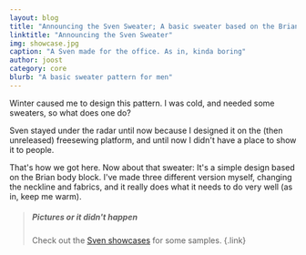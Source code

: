 ```yaml
---
layout: blog
title: "Announcing the Sven Sweater; A basic sweater based on the Brian body block"
linktitle: "Announcing the Sven Sweater"
img: showcase.jpg
caption: "A Sven made for the office. As in, kinda boring"
author: joost
category: core
blurb: "A basic sweater pattern for men"
---
```

Winter caused me to design this pattern. I was cold, and needed some sweaters, so what does one do?

Sven stayed under the radar until now because I designed it on the (then unreleased) freesewing platform, and until now I didn't have a place to show it to people.

That's how we got here. Now about that sweater: It's a simple design based on the Brian body block. I've made three different version myself, changing the neckline and fabrics, and it really does what it needs to do very well (as in, keep me warm).

> ##### Pictures or it didn't happen
> Check out the [Sven showcases](/showcase/pattern/sven) for some samples.
{.link}
